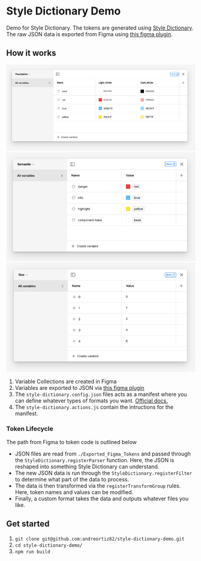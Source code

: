 # Style Dictionary Demo

Demo for Style Dictionary. The tokens are generated using [Style Dictionary](https://amzn.github.io/style-dictionary/#/). The raw JSON data is exported from Figma using [this figma plugin](https://www.figma.com/community/plugin/1256972111705530093). 

## How it works

![Foundation Variables](assets/foundation.png)
![Semantic Variables](assets/semantic.png)
![Size Variables](assets/size.png)

1. Variable Collections are created in Figma
2. Variables are exported to JSON via [this figma plugin](https://www.figma.com/community/plugin/1256972111705530093)
3. The `style-dictionary.config.json` files acts as a manifest where you can define whatever types of formats you want. [Official docs.](https://amzn.github.io/style-dictionary/#/)
4. The `style-dictionary.actions.js` contain the intructions for the manifest.

### Token Lifecycle

The path from Figma to token code is outlined below
* JSON files are read from `./Exported_Figma_Tokens` and passed through the `StyleDictionary.registerParser` function. Here, the JSON is reshaped into something Style Dictionary can understand.
* The new JSON data is run through the `StyleDictionary.registerFilter` to determine what part of the data to process.
* The data is then transformed via the `registerTransformGroup` rules. Here, token names and values can be modified. 
* Finally, a custom format takes the data and outputs whatever files you like.

## Get started

1. `git clone git@github.com:andreortiz82/style-dictionary-demo.git`
2. `cd style-dictionary-demo/`
3. `npm run build`